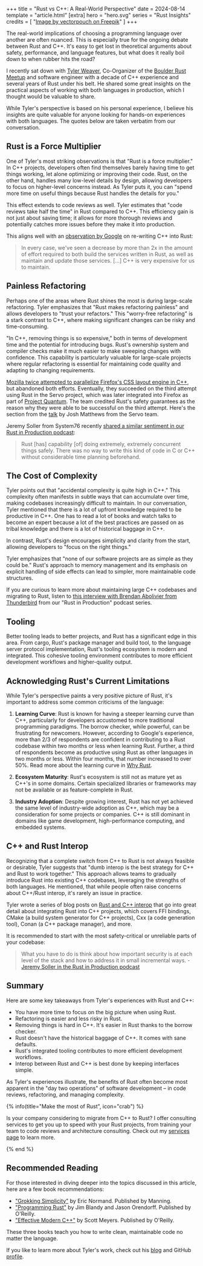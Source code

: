+++
title = "Rust vs C++: A Real-World Perspective"
date = 2024-08-14
template = "article.html"
[extra]
hero = "hero.svg"
series = "Rust Insights"
credits = [
  "<a href='https://www.freepik.com'>Image by vectorpouch on Freepik</a>"
]
+++

The real-world implications of choosing a programming language over another are often nuanced.
This is especially true for the ongoing debate between Rust and C++.
It's easy to get lost in theoretical arguments about safety, performance, and language features,
but what does it really boil down to when rubber hits the road?

I recently sat down with [Tyler Weaver](https://tylerjw.dev), 
Co-Organizer of the [Boulder Rust Meetup](https://www.meetup.com/boulder-rust-meetup/)
and software engineer with a decade of C++ experience and several years of Rust under his belt. He shared some great insights on the practical aspects of working with both languages in production, which I thought would be valuable to share.

While Tyler's perspective is based on his personal experience, I believe his insights are quite valuable for anyone looking for hands-on experiences with both languages.
The quotes below are taken verbatim from our conversation. 

## Rust is a Force Multiplier

One of Tyler's most striking observations is that "Rust is a force multiplier." In C++ projects, developers often find themselves barely having time to get things working, let alone optimizing or improving their code. Rust, on the other hand, handles many low-level details by design, allowing developers to focus on higher-level concerns instead.
As Tyler puts it, you can "spend more time on useful things because Rust handles the details for you."

This effect extends to code reviews as well. Tyler estimates that "code reviews take half the time" in Rust compared to C++. This efficiency gain is not just about saving time; it allows for more thorough reviews and potentially catches more issues before they make it into production.

This aligns well with an [observation by Google](https://youtu.be/6mZRWFQRvmw?t=27012) on re-writing C++ into Rust:

> In every case, we've seen a decrease by more than 2x in the amount of effort required to both 
> build the services written in Rust, as well as maintain and update those services. [...]
> C++ is very expensive for us to maintain.

## Painless Refactoring

Perhaps one of the areas where Rust shines the most is during large-scale refactoring.
Tyler emphasizes that "Rust makes refactoring painless" and allows developers to "trust your refactors." This "worry-free refactoring" is a stark contrast to C++, where making significant changes can be risky and time-consuming.

"In C++, removing things is so expensive," both in terms of development time and the potential for introducing bugs. Rust's ownership system and compiler checks make it much easier to make sweeping changes with confidence. This capability is particularly valuable for large-scale projects where regular refactoring is essential for maintaining code quality and adapting to changing requirements.

[Mozilla twice attempted to parallelize Firefox's CSS layout engine in C++](https://news.ycombinator.com/item?id=21980890), but abandoned both efforts.
Eventually, they succeeded on the third attempt using Rust in the Servo project, which was later integrated into Firefox as part of [Project Quantum](https://hacks.mozilla.org/2017/08/inside-a-super-fast-css-engine-quantum-css-aka-stylo/).
The team credited Rust's safety guarantees as the reason why they were able to be successful on the third attempt. Here's the section from the [talk](https://www.youtube.com/watch?v=Y6SSTRr2mFU) by Josh Matthews from the Servo team.

Jeremy Soller from System76 recently [shared a similar sentiment in our Rust in Production podcast](https://corrode.dev/podcast/s02e07-system76/?t=1%3A13%3A18):

> Rust [has] capability [of] doing extremely, extremely concurrent things safely. There was no way to write this kind of code in C or C++ without considerable time planning beforehand.

## The Cost of Complexity

Tyler points out that "accidental complexity is quite high in C++." This complexity often manifests in subtle ways that can accumulate over time, making codebases increasingly difficult to maintain. 
In our conversation, Tyler mentioned that there is a lot of upfront knowledge required to be productive in C++. 
One has to read a lot of books and watch talks to become an expert because a lot of the best practices are passed on
as tribal knowledge and there is a lot of historical baggage in C++.

In contrast, Rust's design encourages simplicity and clarity from the start, allowing developers to "focus on the right things."

Tyler emphasizes that "none of our software projects are as simple as they could be." Rust's approach to memory management and its emphasis on explicit handling of side effects can lead to simpler, more maintainable code structures.

If you are curious to learn more about maintaining large C++ codebases and migrating to Rust, listen to [this interview with Brendan Abolivier from Thunderbird](https://corrode.dev/podcast/s02e03-thunderbird) from our "Rust in Production" podcast series.

## Tooling

Better tooling leads to better projects, and Rust has a significant edge in this area. From cargo, Rust's package manager and build tool, to the language server protocol implementation, Rust's tooling ecosystem is modern and integrated. This cohesive tooling environment contributes to more efficient development workflows and higher-quality output.

## Acknowledging Rust's Current Limitations

While Tyler's perspective paints a very positive picture of Rust, it's important to address some common criticisms of the language:

1. **Learning Curve**: Rust is known for having a steeper learning curve than C++, particularly for developers accustomed to more traditional programming paradigms. The borrow checker, while powerful, can be frustrating for newcomers.
However, according to Google's experience, more than 2/3 of respondents are confident in contributing to a Rust codebase within two months or less when learning Rust. Further, a third of respondents become as productive using Rust as other languages in two months or less. Within four months, that number increased to over 50%.
 Read more about the learning curve in [Why Rust](https://corrode.dev/blog/why-rust/).

2. **Ecosystem Maturity**: Rust's ecosystem is still not as mature yet as C++'s in some domains. Certain specialized libraries or frameworks may not be available or as feature-complete in Rust.

3. **Industry Adoption**: Despite growing interest, Rust has not yet achieved the same level of industry-wide adoption as C++, which may be a consideration for some projects or companies. C++ is still dominant in domains like game development, high-performance computing, and embedded systems.


## C++ and Rust Interop

Recognizing that a complete switch from C++ to Rust is not always feasible or desirable, Tyler suggests that "dumb interop is the best strategy for C++ and Rust to work together." This approach allows teams to gradually introduce Rust into existing C++ codebases, leveraging the strengths of both languages. He mentioned, that while people often raise concerns about C++/Rust interop, it's rarely an issue in practice.

Tyler wrote a series of blog posts on [Rust and C++ interop](https://tylerjw.dev/posts/rust-cpp-interop/) that go into great detail about integrating Rust into C++ projects, which covers FFI bindings, CMake (a build system generator for C++ projects), Cxx (a code generation tool), Conan (a C++ package manager), and more.

It is recommended to start with the most safety-critical or unreliable parts of your codebase:

> What you have to do is think about how important security is at each level of the stack and how to address it in small incremental ways. - [Jeremy Soller in the Rust in Production podcast](https://corrode.dev/podcast/s02e07-system76/?t=47%3A52)

## Summary

Here are some key takeaways from Tyler's experiences with Rust and C++:

- You have more time to focus on the big picture when using Rust.
- Refactoring is easier and less risky in Rust.
- Removing things is hard in C++. It's easier in Rust thanks to the borrow checker.
- Rust doesn't have the historical baggage of C++. It comes with sane defaults.
- Rust's integrated tooling contributes to more efficient development workflows.
- Interop between Rust and C++ is best done by keeping interfaces simple. 

As Tyler's experiences illustrate, the benefits of Rust often become most apparent in the "day two operations" of software development – in code reviews, refactoring, and managing complexity.

{% info(title="Make the most of Rust", icon="crab") %}

Is your company considering to migrate from C++ to Rust? 
I offer consulting services to get you up to speed with your Rust projects, from training your team to code reviews and architecture consulting. 
Check out my [services page](/services) to learn more.

{% end %}

## Recommended Reading

For those interested in diving deeper into the topics discussed in this article, here are a few book recommendations:

- ["Grokking Simplicity"](https://www.manning.com/books/grokking-simplicity) by Eric Normand. Published by Manning.
- ["Programming Rust"](https://www.oreilly.com/library/view/programming-rust-2nd/9781492052586/) by Jim Blandy and Jason Orendorff. Published by O'Reilly.
- ["Effective Modern C++"](https://www.oreilly.com/library/view/effective-modern-c/9781491908419/) by Scott Meyers. Published by O'Reilly.

These three books teach you how to write clean, maintainable code no matter the language.

If you like to learn more about Tyler's work, check out his [blog](https://tylerjw.dev/) and GitHub [profile](https://github.com/tylerjw).
